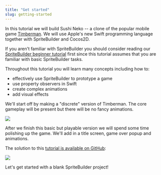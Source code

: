 ```yaml
---
title: "Get started"
slug: getting-started
---
```


In this tutorial we will build Sushi Neko -- a clone of the popular mobile game [Timberman](https://itunes.apple.com/us/app/timberman/id871809581?mt=8). We will use Apple's new Swift programming language together with SpriteBuilder and Cocos2D.

<!--TODO: UPDATE THIS WITH SWIFT LINK-->

If you aren't familiar with SpriteBuilder you should consider reading our [SpriteBuilder beginner tutorial](https://www.makeschool.com/tutorials/getting-started-with-spritebuilder/) first since this tutorial assumes that you are familiar with basic SpriteBuilder tasks.

Throughout this tutorial you will learn many concepts including how to:

- effectively use SpriteBuilder to prototype a game
- use property observers in Swift
- create complex animations
- add visual effects

We'll start off by making a "discrete" version of Timberman. The core gameplay will be present but there will be no fancy animations.

![](./Simulator_MVP.gif)

After we finish this basic but playable version we will spend some time polishing up the game. We'll add in a title screen, game over popup and animations.

<!--TODO: ADD GIF-->

The solution to this [tutorial is available on GitHub](https://github.com/MakeSchool/SushiNeko-SpriteBuilder-Swift):

![](https://static.makegameswith.us/gamernews_images/TVZ2mTmQpl/labtocat.png)

Let's get started with a blank SpriteBuilder project!
